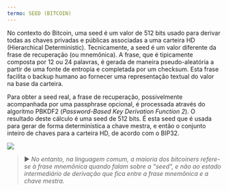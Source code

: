 ```yaml
---
termo: SEED (BITCOIN)
---
```


No contexto do Bitcoin, uma seed é um valor de 512 bits usado para derivar todas as chaves privadas e públicas associadas a uma carteira HD (Hierarchical Deterministic). Tecnicamente, a seed é um valor diferente da frase de recuperação (ou mnemônica). A frase, que é tipicamente composta por 12 ou 24 palavras, é gerada de maneira pseudo-aleatória a partir de uma fonte de entropia e completada por um checksum. Esta frase facilita o backup humano ao fornecer uma representação textual do valor na base da carteira.

Para obter a seed real, a frase de recuperação, possivelmente acompanhada por uma passphrase opcional, é processada através do algoritmo PBKDF2 (*Password-Based Key Derivation Function 2*). O resultado deste cálculo é uma seed de 512 bits. É esta seed que é usada para gerar de forma determinística a chave mestra, e então o conjunto inteiro de chaves para a carteira HD, de acordo com o BIP32.

![](../../dictionnaire/assets/31.png)

> ► *No entanto, na linguagem comum, a maioria dos bitcoiners refere-se à frase mnemônica quando falam sobre a "seed", e não ao estado intermediário de derivação que fica entre a frase mnemônica e a chave mestra.*
